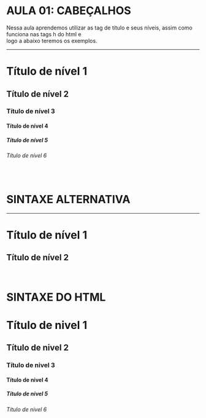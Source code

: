 
# AULA 01: CABEÇALHOS
Nessa aula aprendemos utilizar as tag de título e seus níveis, assim como funciona nas tags h do html e  
logo a abaixo teremos os exemplos.
___

# Título de nível 1

## Título de nível 2

### Título de nível 3

#### Título de nível 4

##### Título de nível 5

###### Título de nível 6  

<BR> 

# SINTAXE ALTERNATIVA
---

Título de nível 1  
=================
Título de nível 2
-----------------

<BR>

# SINTAXE DO HTML

<h1>Título de nivel 1</h1>
<h2>Título de nivel 2</h2>
<h3>Título de nivel 3</h3>
<h4>Título de nivel 4</h4>
<h5>Título de nivel 5</h5>
<h6>Título de nivel 6</h6>


